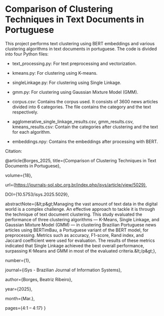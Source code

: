 # Comparison of Clustering Techniques in Text Documents in Portuguese

This project performs text clustering using BERT embeddings and various clustering algorithms in text documents in portuguese. 
The code is divided into four Python files:

* text_processing.py: For text preprocessing and vectorization.
* kmeans.py: For clustering using K-means.
* singleLinkage.py: For clustering using Single Linkage.
* gmm.py: For clustering using Gaussian Mixture Model (GMM).

* corpus.csv: Contains the corpus used. It consists of 3600 news articles divided into 6 categories. The file contains the category and the text respectively.

* agglomerative_single_linkage_results.csv, gmm_results.csv, kmeans_results.csv: Contain the categories after clustering and the text for each algorithm.

* embeddings.npy: Contains the embeddings after processing with BERT.

Citation:

@article{Borges_2025, 
title={Comparison of Clustering Techniques in Text Documents in Portuguese}, 

volume={18}, 

url={https://journals-sol.sbc.org.br/index.php/isys/article/view/5029}, 

DOI={10.5753/isys.2025.5029}, 

abstractNote={&amp;lt;p&amp;gt;Managing the vast amount of text data in the digital world is a complex challenge. An effective approach to tackle it is through the technique of text document clustering. This study evaluated the performance of three clustering algorithms — K-Means, Single Linkage, and Gaussian Mixture Model (GMM) — in clustering Brazilian Portuguese news articles using BERTimBau, a Portuguese variant of the BERT model, for preprocessing. Metrics such as accuracy, F1-score, Rand index, and Jaccard coefficient were used for evaluation. The results of these metrics indicated that Single Linkage achieved the best overall performance, surpassing K-Means and GMM in most of the evaluated criteria.&amp;lt;/p&amp;gt;}, 

number={1}, 

journal={iSys - Brazilian Journal of Information Systems}, 

author={Borges, Beatriz Ribeiro}, 

year={2025}, 

month={Mar.}, 

pages={4:1 – 4:17} }
